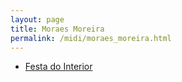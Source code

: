 ```yaml
---
layout: page
title: Moraes Moreira
permalink: /midi/moraes_moreira.html
---
```


* [Festa do Interior](https://124700.selcdn.ru/srv.victor3d.com.br/midi/festa.mid)